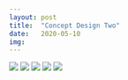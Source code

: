 ```yaml
---
layout: post
title:  "Concept Design Two"
date:   2020-05-10
img:
---
```

<img src="{{site.baseurl}}/assets/img/DesignImages/Drone2.JPG">
<img src="{{site.baseurl}}/assets/img/DesignImages/Drone2.1.JPG">
<img src="{{site.baseurl}}/assets/img/DesignImages/Drone2.2.JPG">
<img src="{{site.baseurl}}/assets/img/DesignImages/Drone2.3.JPG">
<img src="{{site.baseurl}}/assets/img/DesignImages/Drone2.4.JPG">
